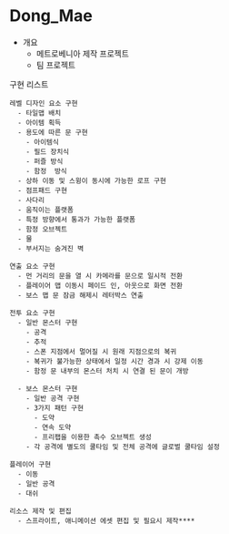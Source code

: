 # Dong_Mae

- 개요
	- 메트로베니아 제작 프로젝트
  - 팀 프로젝트

 구현 리스트
 
    레벨 디자인 요소 구현
      - 타일맵 배치
      - 아이템 획득
      - 용도에 따른 문 구현
        - 아이템식
        - 필드 장치식
        - 퍼즐 방식
        - 함정  방식
      - 상하 이동 및 스윙이 동시에 가능한 로프 구현
      - 점프패드 구현
      - 사다리
      - 움직이는 플랫폼
      - 특정 방향에서 통과가 가능한 플랫폼
      - 함정 오브젝트
      - 물
      - 부서지는 숨겨진 벽
    
    연출 요소 구현
      - 먼 거리의 문을 열 시 카메라를 문으로 일시적 전환
      - 플레이어 맵 이동시 페이드 인, 아웃으로 화면 전환
      - 보스 맵 문 잠금 해제시 레터박스 연출
    
    전투 요소 구현
      - 일반 몬스터 구현
        - 공격
        - 추적
        - 스폰 지점에서 멀어질 시 원래 지점으로의 복귀
        - 복귀가 불가능한 상태에서 일정 시간 경과 시 강제 이동
        - 함정 문 내부의 몬스터 처치 시 연결 된 문이 개방
      
      - 보스 몬스터 구현
        - 일반 공격 구현
        - 3가지 패턴 구현
          - 도약
          - 연속 도약
          - 프리팹을 이용한 촉수 오브젝트 생성
        - 각 공격에 별도의 쿨타임 및 전체 공격에 글로벌 쿨타임 설정
    
    플레이어 구현
      - 이동
      - 일반 공격
      - 대쉬
    
    리소스 제작 및 편집
      - 스프라이트, 애니메이션 에셋 편집 및 필요시 제작****
